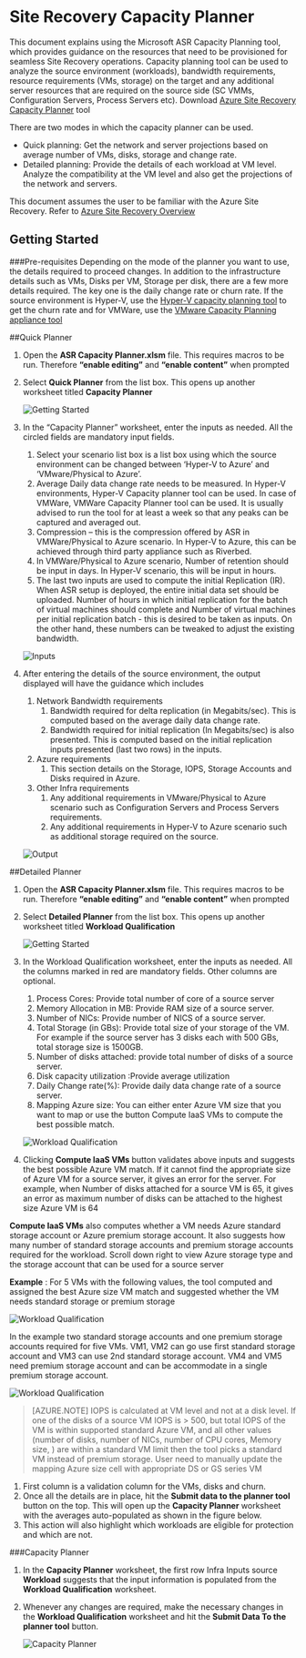 <properties
	pageTitle="Site Recovery Capacity Planner | Microsoft Azure" 
	description="Azure Site Recovery coordinates the replication, failover and recovery of virtual machines and physical servers located on on-premises to Azure or to a secondary on-premises site." 
	services="site-recovery" 
	documentationCenter="" 
	authors="prateek9us" 
	manager="abhiag" 
	editor=""/>

<tags 
	ms.service="site-recovery" 
	ms.devlang="na"
	ms.topic="article"
	ms.tgt_pltfrm="na"
	ms.workload="storage-backup-recovery" 
	ms.date="11/27/2015" 
	ms.author="pratshar"/>

# Site Recovery Capacity Planner

This document explains using the Microsoft ASR Capacity Planning tool, which provides guidance on the resources that need to be provisioned for seamless Site Recovery operations. 
Capacity planning tool can be used to analyze the source environment (workloads), bandwidth requirements, resource requirements (VMs, storage) on the target and any additional server resources that are required on the source side (SC VMMs, Configuration Servers, Process Servers etc).  Download [Azure Site Recovery Capacity Planner](http://aka.ms/asr-capacity-planner-excel) tool
 
There are two modes in which the capacity planner can be used. 
- Quick planning: Get the network and server projections based on average number of VMs, disks, storage and change rate. 
- Detailed planning: Provide the details of each workload at VM level. Analyze the compatibility at the VM level and also get the projections of the network and servers.
     
This document assumes the user to be familiar with the Azure Site Recovery. Refer to [Azure Site Recovery Overview](site-recovery-overview)  

## Getting Started
###Pre-requisites
Depending on the mode of the planner you want to use, the details required to proceed changes. In addition to the infrastructure details such as VMs, Disks per VM, Storage per disk, there are a few more details required. The key one is the daily change rate or churn rate. If the source environment is Hyper-V, use the [Hyper-V capacity planning tool](https://www.microsoft.com/en-in/download/details.aspx?id=39057) to get the churn rate and for VMWare, use the [VMware Capacity Planning appliance tool](https://labs.vmware.com/flings/vsphere-replication-capacity-planning-appliance)

##Quick Planner
1.	Open the **ASR Capacity Planner.xlsm** file. This requires macros to be run. Therefore **“enable editing”** and **“enable content”** when prompted 
1.	Select **Quick Planner** from the list box. This opens up another worksheet titled **Capacity Planner**

	![Getting Started](./media/site-recovery-capacity-planner/getting-started.png)

1.	In the “Capacity Planner” worksheet, enter the inputs as needed. All the circled fields are mandatory input fields. 
	1.	Select your scenario list box is a list box using which the source environment can be changed between ‘Hyper-V to Azure’ and ‘VMware/Physical to Azure’.
	1. 	Average Daily data change rate needs to be measured. In Hyper-V environments, Hyper-V Capacity planner tool can be used. In case of VMWare, VMWare Capacity Planner tool can be used. It is usually advised to run the tool for at least a week so that any peaks can be captured and averaged out. 
	1. 	Compression – this is the compression offered by ASR in VMWare/Physical to Azure scenario. In Hyper-V to Azure, this can be achieved through third party appliance such as Riverbed. 
	1. In VMWare/Physical to Azure scenario, Number of retention should be input in days. In Hyper-V scenario, this will be input in hours. 
	1. The last two inputs are used to compute the initial Replication (IR). When ASR setup is deployed, the entire initial data set should be uploaded. Number of hours in which initial replication for the batch of virtual machines should complete and Number of virtual machines per initial replication batch - this is desired to be taken as inputs. On the other hand, these numbers can be tweaked to adjust the existing bandwidth. 

	![Inputs](./media/site-recovery-capacity-planner/inputs.png)

1. After entering the details of the source environment, the output displayed will have the guidance which includes
	1.	Network Bandwidth requirements
		1. Bandwidth required for delta replication (in Megabits/sec). This is computed based on the average daily data change rate. 
		1. Bandwidth required for initial replication (In Megabits/sec) is also presented. This is computed based on the initial replication inputs presented (last two rows) in the inputs. 
	1.	Azure requirements
		1. 	This section details on the Storage, IOPS, Storage Accounts and Disks required in Azure. 
	1. 	Other Infra requirements 
		1. Any additional requirements in VMware/Physical to Azure scenario such as Configuration Servers and Process Servers requirements. 
		1. 	Any additional requirements in Hyper-V to Azure scenario such as additional storage required on the source.
			
	![Output](./media/site-recovery-capacity-planner/output.png)
 
##Detailed Planner

1.	Open the **ASR Capacity Planner.xlsm** file. This requires macros to be run. Therefore **“enable editing”** and **“enable content”** when prompted 
1.	Select **Detailed Planner** from the list box. This opens up another worksheet titled **Workload Qualification**

	![Getting Started](./media/site-recovery-capacity-planner/getting-started-2.png)


1.	In the Workload Qualification worksheet, enter the inputs as needed. All the columns marked in red are mandatory fields.  Other columns are optional.
	1.	Process Cores: Provide total number of core of a source server
	1. Memory Allocation in MB:  Provide RAM size of a source server.
	1.	Number of NICs: Provide number of NICS of a source server.
	1. Total Storage (in GBs): Provide total size of your storage of the VM. For example if the source server has 3 disks each with 500 GBs, total storage size is 1500GB.
	1. Number of disks attached: provide total number of disks of a source server.
	1. Disk capacity utilization :Provide average utilization 
	1. Daily Change rate(%): Provide daily data change rate of a source server.
	1. Mapping Azure size: You can either enter Azure VM size that you want to map or use the button Compute IaaS VMs to compute the best possible match. 

	![Workload Qualification](./media/site-recovery-capacity-planner/workload-qualification.png)
 

1. Clicking **Compute IaaS VMs** button validates above inputs and suggests the best possible Azure VM match. If it cannot find the appropriate size of Azure VM for a source server, it gives an error for the server. For example, when Number of disks attached for a source VM is 65, it gives an error as maximum number of disks can be attached to the highest size Azure VM is 64


**Compute IaaS VMs** also computes whether a VM needs Azure standard storage account or Azure premium storage account. It also suggests how many number of standard storage accounts and premium storage accounts required for the workload. Scroll down right to view Azure storage type and the storage account that can be used for a source server
 
**Example** : For 5 VMs with the following values, the tool computed and assigned the best Azure size VM match and suggested whether the VM needs standard storage or premium storage

![Workload Qualification](./media/site-recovery-capacity-planner/workload-qualification-2.png)

In the example two standard storage accounts and one premium storage accounts required for five VMs. VM1, VM2 can go use first standard storage account and VM3 can use 2nd standard storage account. VM4 and VM5 need premium storage account and can be accommodate in a single premium storage account.

![Workload Qualification](./media/site-recovery-capacity-planner/workload-qualification-3.png)


>[AZURE.NOTE] IOPS is calculated at VM level and not at a disk level. If one of the disks of a source VM IOPS is > 500, but total IOPS of the VM is within supported standard Azure VM, and all other values (number of disks, number of NICs, number of CPU cores, Memory size, ) are within a standard VM limit then the tool picks a standard VM instead of premium storage.  User need to manually update the mapping Azure size cell with appropriate DS or GS series VM


1.	First column is a validation column for the VMs, disks and churn. 
1.	Once all the details are in place, hit the **Submit data to the planner tool** button on the top. This will open up the **Capacity Planner** worksheet with the averages auto-populated as shown in the figure below. 
1.	This action will also highlight which workloads are eligible for protection and which are not.


###Capacity Planner

1.	In the **Capacity Planner** worksheet, the first row Infra Inputs source **Workload** suggests that the input information is populated from the **Workload Qualification** worksheet.  
1.	Whenever any changes are required, make the necessary changes in the **Workload Qualification** worksheet and hit the **Submit Data To the planner tool** button. 

	![Capacity Planner](./media/site-recovery-capacity-planner/capacity-planner.png)


